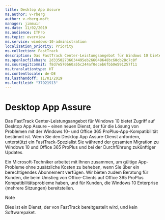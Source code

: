 ```yaml
---
title: Desktop App Assure
ms.author: v-rberg
author: v-rberg-msft
manager: jimmuir
ms.date: 11/02/2019
ms.audience: ITPro
ms.topic: overview
ms.service: windows-10-administration
localization_priority: Priority
ms.collection: FastTrack
description: Das FastTrack Center-Leistungsangebot für Windows 10 bietet Zugriff auf Desktop App Assure – einen Dienst, der für die Lösung von Problemen mit der Windows 10- und Office 365 ProPlus-App-Kompatibilität bestimmt ist.
ms.openlocfilehash: 2d33502736634495eb266048648bc60cb28c7c8f
ms.sourcegitcommit: f8d7e570b60a55c244af0eceb6fbb0e591257f11
ms.translationtype: HT
ms.contentlocale: de-DE
ms.lasthandoff: 11/01/2019
ms.locfileid: "37921913"
---
```

# <a name="desktop-app-assure"></a>Desktop App Assure

Das FastTrack Center-Leistungsangebot für Windows 10 bietet Zugriff auf Desktop App Assure – einen neuen Dienst, der für die Lösung von Problemen mit der Windows 10- und Office 365 ProPlus-App-Kompatibilität bestimmt ist. Wenn Sie den Desktop App Assure-Dienst anfordern, unterstützt ein FastTrack-Spezialist Sie während der gesamten Migration zu Windows 10 und Office 365 ProPlus und bei der Durchführung zukünftiger Updates. 

Ein Microsoft-Techniker arbeitet mit Ihnen zusammen, um gültige App-Probleme ohne zusätzliche Kosten zu beheben, wenn Sie über ein berechtigendes Abonnement verfügen. Wir bieten zudem Beratung für Kunden, die beim Umstieg von Office-Clients auf Office 365 ProPlus Kompatibilitätsprobleme haben, und für Kunden, die Windows 10 Enterprise (mehrere Sitzungen) bereitstellen. 

  > [!NOTE]
> Dies ist ein Dienst, der von FastTrack bereitgestellt wird, und kein Softwarepaket.

    

 
